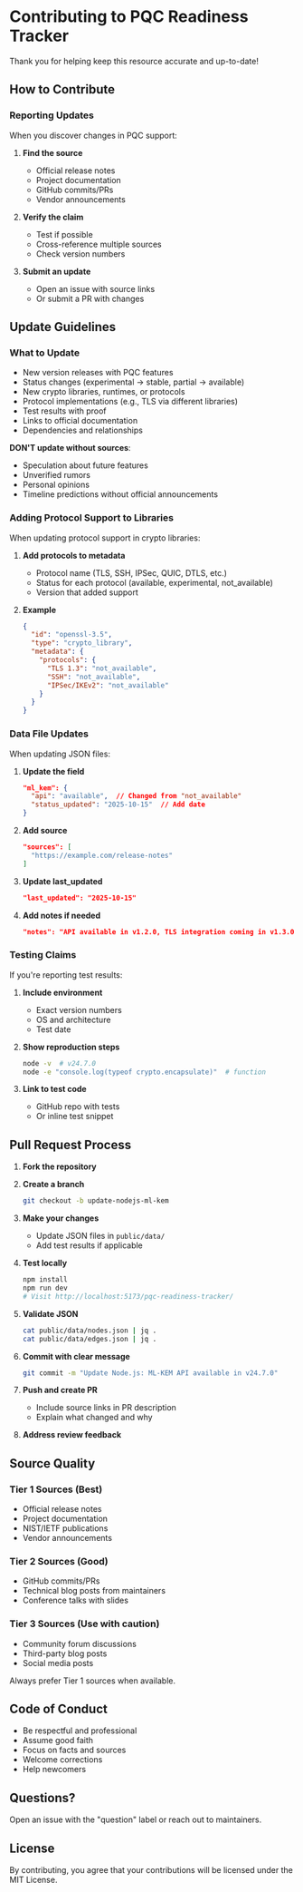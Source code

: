 # Contributing to PQC Readiness Tracker

Thank you for helping keep this resource accurate and up-to-date!

## How to Contribute

### Reporting Updates

When you discover changes in PQC support:

1. **Find the source**

   - Official release notes
   - Project documentation
   - GitHub commits/PRs
   - Vendor announcements

2. **Verify the claim**

   - Test if possible
   - Cross-reference multiple sources
   - Check version numbers

3. **Submit an update**
   - Open an issue with source links
   - Or submit a PR with changes

## Update Guidelines

### What to Update

- New version releases with PQC features
- Status changes (experimental → stable, partial → available)
- New crypto libraries, runtimes, or protocols
- Protocol implementations (e.g., TLS via different libraries)
- Test results with proof
- Links to official documentation
- Dependencies and relationships

**DON'T update without sources**:

- Speculation about future features
- Unverified rumors
- Personal opinions
- Timeline predictions without official announcements

### Adding Protocol Support to Libraries

When updating protocol support in crypto libraries:

1. **Add protocols to metadata**

   - Protocol name (TLS, SSH, IPSec, QUIC, DTLS, etc.)
   - Status for each protocol (available, experimental, not_available)
   - Version that added support

2. **Example**
   ```json
   {
     "id": "openssl-3.5",
     "type": "crypto_library",
     "metadata": {
       "protocols": {
         "TLS 1.3": "not_available",
         "SSH": "not_available",
         "IPSec/IKEv2": "not_available"
       }
     }
   }
   ```

### Data File Updates

When updating JSON files:

1. **Update the field**

   ```json
   "ml_kem": {
     "api": "available",  // Changed from "not_available"
     "status_updated": "2025-10-15"  // Add date
   }
   ```

2. **Add source**

   ```json
   "sources": [
     "https://example.com/release-notes"
   ]
   ```

3. **Update last_updated**

   ```json
   "last_updated": "2025-10-15"
   ```

4. **Add notes if needed**
   ```json
   "notes": "API available in v1.2.0, TLS integration coming in v1.3.0"
   ```

### Testing Claims

If you're reporting test results:

1. **Include environment**

   - Exact version numbers
   - OS and architecture
   - Test date

2. **Show reproduction steps**

   ```bash
   node -v  # v24.7.0
   node -e "console.log(typeof crypto.encapsulate)"  # function
   ```

3. **Link to test code**
   - GitHub repo with tests
   - Or inline test snippet

## Pull Request Process

1. **Fork the repository**

2. **Create a branch**

   ```bash
   git checkout -b update-nodejs-ml-kem
   ```

3. **Make your changes**

   - Update JSON files in `public/data/`
   - Add test results if applicable

4. **Test locally**

   ```bash
   npm install
   npm run dev
   # Visit http://localhost:5173/pqc-readiness-tracker/
   ```

5. **Validate JSON**

   ```bash
   cat public/data/nodes.json | jq .
   cat public/data/edges.json | jq .
   ```

6. **Commit with clear message**

   ```bash
   git commit -m "Update Node.js: ML-KEM API available in v24.7.0"
   ```

7. **Push and create PR**

   - Include source links in PR description
   - Explain what changed and why

8. **Address review feedback**

## Source Quality

### Tier 1 Sources (Best)

- Official release notes
- Project documentation
- NIST/IETF publications
- Vendor announcements

### Tier 2 Sources (Good)

- GitHub commits/PRs
- Technical blog posts from maintainers
- Conference talks with slides

### Tier 3 Sources (Use with caution)

- Community forum discussions
- Third-party blog posts
- Social media posts

Always prefer Tier 1 sources when available.

## Code of Conduct

- Be respectful and professional
- Assume good faith
- Focus on facts and sources
- Welcome corrections
- Help newcomers

## Questions?

Open an issue with the "question" label or reach out to maintainers.

## License

By contributing, you agree that your contributions will be licensed under the MIT License.
